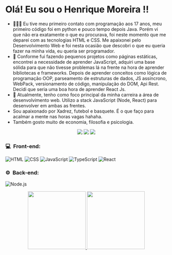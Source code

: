 # Olá! Eu sou o Henrique Moreira !!

- 👨🏻‍💻 Eu tive meu primeiro contato com programação aos 17 anos, meu primeiro código foi em python e pouco tempo depois Java. Porém vi que não era exatamente o que eu procurava, foi neste momento que me deparei com as tecnologias HTML e CSS. Me apaixonei pelo Desenvolvimento Web e foi nesta ocasião que descobri o que eu queria fazer na minha vida, eu queria ser programador.
- 🌱 Conforme fui fazendo pequenos projetos como páginas estáticas, encontrei a necessidade de aprender JavaScript, adquiri uma base sólida para que não tivesse problemas lá na frente na hora de aprender bibliotecas e frameworks. Depois de aprender conceitos como lógica de programação OOP, parseamento de estruturas de dados, JS assíncrono, WebPack, versionamento de código, manipulação do DOM, Api Rest. Decidi que seria uma boa hora de aprender React Js.
- 🎈 Atualmente, tenho como foco principal da minha carreira a área de desenvolvimento web. Utilizo a stack JavaScript (Node, React) para desenvolver em ambas as frentes.
- Sou apaixonado por Xadrez, futebol e basquete. É o que faço para acalmar a mente nas horas vagas hahaha.
- Também gosto muito de economia, filosofia e psicologia.
  

<p align="center">
<a href="https://www.instagram.com/_henrique.moreira__/"><img src="https://img.shields.io/badge/-henriquemoreira_-E4405F?style=flat-square&logo=Instagram&logoColor=white"/></a>
<a href="https://www.linkedin.com/in/henrique-moreira-310106231/"><img src="https://img.shields.io/badge/-Henrique%20Moreira-0077B5?style=flat-square&logo=Linkedin&logoColor=white"/></a>
<a href="mailto:henriquemoreiradesouza4@gmail.com"><img src="https://img.shields.io/badge/-henriquemoreiradesouza4@gmail.com-D14836?style=flat-square&logo=Gmail&logoColor=white"/></a>
  
 <h3>💻 &nbsp;Front-end:</h3>
  
![HTML](https://img.shields.io/badge/-HTML-333333?style=flat&logo=HTML5)
![CSS](https://img.shields.io/badge/-CSS-333333?style=flat&logo=CSS3&logoColor=1572B6)
![JavaScript](https://img.shields.io/badge/-JavaScript-333333?style=flat&logo=javascript)
![TypeScript](https://img.shields.io/badge/-TypeScript-333333?style=flat&logo=typescript&logoColor=2D79C7)
![React](https://img.shields.io/badge/-React-333333?style=flat&logo=react)
  
  <h3>⚙️ &nbsp;Back-end:</h3>

![Node.js](https://img.shields.io/badge/-Node.js-333333?style=flat&logo=node.js)

<div align="center">
  <a href="https://github.com/HenriqueMoreira-1">
  <img height="180em" src="https://github-readme-stats.vercel.app/api?username=HenriqueMoreira-1&show_icons=true&theme=dracula&include_all_commits=true&count_private=true"/>
  <img height="180em" src="https://github-readme-stats.vercel.app/api/top-langs/?username=HenriqueMoreira-1&layout=compact&langs_count=7&theme=dracula"/>
</div>
  
